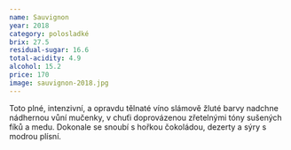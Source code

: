 ```yaml
---
name: Sauvignon
year: 2018
category: polosladké
brix: 27.5
residual-sugar: 16.6
total-acidity: 4.9
alcohol: 15.2
price: 170
image: sauvignon-2018.jpg
---
```


Toto plné, intenzivní, a opravdu tělnaté víno slámově žluté barvy nadchne nádhernou vůní mučenky, v chuťi doprovázenou zřetelnými tóny sušených fíků a medu. Dokonale se snoubí s hořkou čokoládou, dezerty a sýry s modrou plísní.